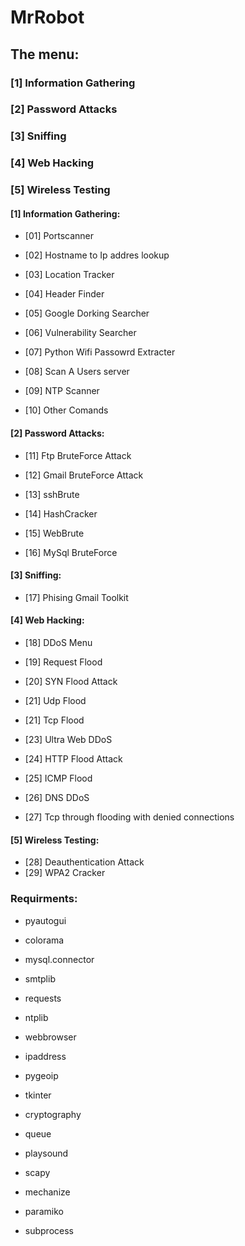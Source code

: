 # MrRobot

## The menu:

### [1] Information Gathering

### [2] Password Attacks

### [3] Sniffing

### [4] Web Hacking

### [5] Wireless Testing








#### [1] Information Gathering:


- [01] Portscanner


- [02] Hostname to Ip addres lookup


-  [03] Location Tracker


-  [04] Header Finder


-  [05] Google Dorking Searcher


-  [06] Vulnerability Searcher


-  [07] Python Wifi Passowrd Extracter


-  [08] Scan A Users server
-  [09] NTP Scanner


-  [10] Other Comands


#### [2] Password Attacks:


- [11] Ftp BruteForce Attack


-  [12] Gmail BruteForce Attack
-  [13] sshBrute
-  [14] HashCracker
-  [15] WebBrute
-  [16] MySql BruteForce


#### [3] Sniffing:



- [17] Phising Gmail Toolkit


#### [4] Web Hacking:



- [18] DDoS Menu


- [19] Request Flood


- [20] SYN Flood Attack


- [21] Udp Flood


- [21] Tcp Flood

- [23] Ultra Web DDoS

- [24] HTTP Flood Attack

- [25] ICMP Flood

- [26] DNS DDoS

- [27] Tcp through flooding with denied connections

#### [5] Wireless Testing:


  - [28] Deauthentication Attack
  - [29] WPA2 Cracker




### Requirments:


- pyautogui


- colorama

- mysql.connector



- smtplib


- requests

- ntplib


- webbrowser


- ipaddress


- pygeoip

- tkinter


- cryptography


- queue


- playsound


- scapy

- mechanize

- paramiko

- subprocess
